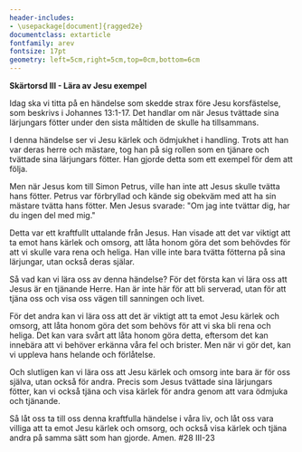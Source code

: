 ```yaml
---
header-includes:
- \usepackage[document]{ragged2e}
documentclass: extarticle
fontfamily: arev
fontsize: 17pt
geometry: left=5cm,right=5cm,top=0cm,bottom=6cm
---
```


**Skärtorsd III - Lära av Jesu exempel**

Idag ska vi titta på en händelse som skedde strax före Jesu korsfästelse, som beskrivs i Johannes 13:1-17. Det handlar om när Jesus tvättade sina lärjungars fötter under den sista måltiden de skulle ha tillsammans.

I denna händelse ser vi Jesu kärlek och ödmjukhet i handling. Trots att han var deras herre och mästare, tog han på sig rollen som en tjänare och tvättade sina lärjungars fötter. Han gjorde detta som ett exempel för dem att följa.

Men när Jesus kom till Simon Petrus, ville han inte att Jesus skulle tvätta hans fötter. Petrus var förbryllad och kände sig obekväm med att ha sin mästare tvätta hans fötter. Men Jesus svarade: "Om jag inte tvättar dig, har du ingen del med mig."

Detta var ett kraftfullt uttalande från Jesus. Han visade att det var viktigt att ta emot hans kärlek och omsorg, att låta honom göra det som behövdes för att vi skulle vara rena och heliga. Han ville inte bara tvätta fötterna på sina lärjungar, utan också deras själar.

Så vad kan vi lära oss av denna händelse? För det första kan vi lära oss att Jesus är en tjänande Herre. Han är inte här för att bli serverad, utan för att tjäna oss och visa oss vägen till sanningen och livet.

För det andra kan vi lära oss att det är viktigt att ta emot Jesu kärlek och omsorg, att låta honom göra det som behövs för att vi ska bli rena och heliga. Det kan vara svårt att låta honom göra detta, eftersom det kan innebära att vi behöver erkänna våra fel och brister. Men när vi gör det, kan vi uppleva hans helande och förlåtelse.

Och slutligen kan vi lära oss att Jesu kärlek och omsorg inte bara är för oss själva, utan också för andra. Precis som Jesus tvättade sina lärjungars fötter, kan vi också tjäna och visa kärlek för andra genom att vara ödmjuka och tjänande.

Så låt oss ta till oss denna kraftfulla händelse i våra liv, och låt oss vara villiga att ta emot Jesu kärlek och omsorg, och också visa kärlek och tjäna andra på samma sätt som han gjorde. Amen.
#28 III-23
